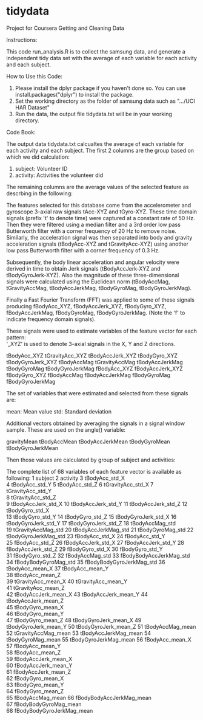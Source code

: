 # tidydata
Project for Coursera Getting and Cleaning Data

Instructions:

This code run_analysis.R is to collect the samsung data, and generate a independent tidy data set with the average of each variable for each activity and each subject.

How to Use this Code:

1. Please install the dplyr package if you haven't done so. You can use install.packages("dplyr") to install the package.
2. Set the working directory as the folder of samsung data such as ".../UCI HAR Dataset"
3. Run the data, the output file tidydata.txt will be in your working directory.



Code Book:

The output data tidydata.txt calcualtes the average of each variable for each activity and each subject. The first 2 columns are the group based on which we did calculation:
1. subject:	Volunteer ID
2. activity:	Activities the volunteer did

The remaining columns are the average values of the selected feature as descrbing in the following:

The features selected for this database come from the accelerometer and gyroscope 3-axial raw signals tAcc-XYZ and tGyro-XYZ. These time domain signals (prefix 't' to denote time) were captured at a constant rate of 50 Hz. Then they were filtered using a median filter and a 3rd order low pass Butterworth filter with a corner frequency of 20 Hz to remove noise. Similarly, the acceleration signal was then separated into body and gravity acceleration signals (tBodyAcc-XYZ and tGravityAcc-XYZ) using another low pass Butterworth filter with a corner frequency of 0.3 Hz. 

Subsequently, the body linear acceleration and angular velocity were derived in time to obtain Jerk signals (tBodyAccJerk-XYZ and tBodyGyroJerk-XYZ). Also the magnitude of these three-dimensional signals were calculated using the Euclidean norm (tBodyAccMag, tGravityAccMag, tBodyAccJerkMag, tBodyGyroMag, tBodyGyroJerkMag). 

Finally a Fast Fourier Transform (FFT) was applied to some of these signals producing fBodyAcc_XYZ, fBodyAccJerk_XYZ, fBodyGyro_XYZ, fBodyAccJerkMag, fBodyGyroMag, fBodyGyroJerkMag. (Note the 'f' to indicate frequency domain signals). 

These signals were used to estimate variables of the feature vector for each pattern:  
'_XYZ' is used to denote 3-axial signals in the X, Y and Z directions.

tBodyAcc_XYZ
tGravityAcc_XYZ
tBodyAccJerk_XYZ
tBodyGyro_XYZ
tBodyGyroJerk_XYZ
tBodyAccMag
tGravityAccMag
tBodyAccJerkMag
tBodyGyroMag
tBodyGyroJerkMag
fBodyAcc_XYZ
fBodyAccJerk_XYZ
fBodyGyro_XYZ
fBodyAccMag
fBodyAccJerkMag
fBodyGyroMag
fBodyGyroJerkMag

The set of variables that were estimated and selected from these signals are: 

mean: Mean value
std: Standard deviation

Additional vectors obtained by averaging the signals in a signal window sample. These are used on the angle() variable:

gravityMean
tBodyAccMean
tBodyAccJerkMean
tBodyGyroMean
tBodyGyroJerkMean

Then those values are calculated by group of subject and activities:

The complete list of 68 variables of each feature vector is available as following:
1	subject
2	activity
3	tBodyAcc_std_X  
4	tBodyAcc_std_Y
5	tBodyAcc_std_Z
6	tGravityAcc_std_X
7	tGravityAcc_std_Y   
8	tGravityAcc_std_Z  
9	tBodyAccJerk_std_X
10	tBodyAccJerk_std_Y
11	tBodyAccJerk_std_Z
12	tBodyGyro_std_X   
13	tBodyGyro_std_Y
14	tBodyGyro_std_Z
15	tBodyGyroJerk_std_X
16	tBodyGyroJerk_std_Y
17	tBodyGyroJerk_std_Z
18	tBodyAccMag_std   
19	tGravityAccMag_std
20	tBodyAccJerkMag_std
21	tBodyGyroMag_std
22	tBodyGyroJerkMag_std
23	fBodyAcc_std_X
24	fBodyAcc_std_Y   
25	fBodyAcc_std_Z
26	fBodyAccJerk_std_X
27	fBodyAccJerk_std_Y
28	fBodyAccJerk_std_Z 
29	fBodyGyro_std_X
30	fBodyGyro_std_Y   
31	fBodyGyro_std_Z
32	fBodyAccMag_std 
33	fBodyBodyAccJerkMag_std
34	fBodyBodyGyroMag_std
35	fBodyBodyGyroJerkMag_std
36	tBodyAcc_mean_X 
37	tBodyAcc_mean_Y  
38	tBodyAcc_mean_Z  
39	tGravityAcc_mean_X
40	tGravityAcc_mean_Y  
41	tGravityAcc_mean_Z  
42	tBodyAccJerk_mean_X
43	tBodyAccJerk_mean_Y 
44	tBodyAccJerk_mean_Z   
45	tBodyGyro_mean_X   
46	tBodyGyro_mean_Y  
47	tBodyGyro_mean_Z 
48	tBodyGyroJerk_mean_X 
49	tBodyGyroJerk_mean_Y 
50	tBodyGyroJerk_mean_Z 
51	tBodyAccMag_mean   
52	tGravityAccMag_mean 
53	tBodyAccJerkMag_mean 
54	tBodyGyroMag_mean 
55	tBodyGyroJerkMag_mean
56	fBodyAcc_mean_X   
57	fBodyAcc_mean_Y  
58	fBodyAcc_mean_Z  
59	fBodyAccJerk_mean_X  
60	fBodyAccJerk_mean_Y  
61	fBodyAccJerk_mean_Z  
62	fBodyGyro_mean_X   
63	fBodyGyro_mean_Y  
64	fBodyGyro_mean_Z   
65	fBodyAccMag_mean
66	fBodyBodyAccJerkMag_mean  
67	fBodyBodyGyroMag_mean  
68	fBodyBodyGyroJerkMag_mean 
